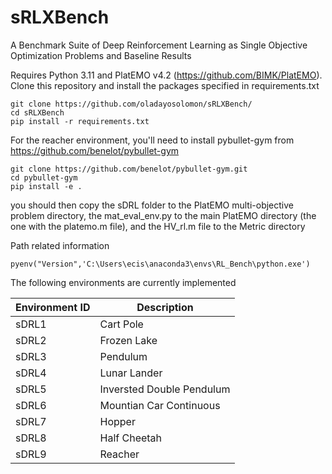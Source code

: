 # sRLXBench
A Benchmark Suite of Deep Reinforcement Learning as Single Objective Optimization Problems and Baseline Results

Requires Python 3.11 and PlatEMO v4.2 (https://github.com/BIMK/PlatEMO). <br />
Clone this repository and install the packages specified in requirements.txt <br />
```
git clone https://github.com/oladayosolomon/sRLXBench/
cd sRLXBench
pip install -r requirements.txt
```
For the reacher environment, you'll need to install pybullet-gym from https://github.com/benelot/pybullet-gym<br />
```
git clone https://github.com/benelot/pybullet-gym.git
cd pybullet-gym
pip install -e .
```
you should then copy the sDRL folder to the PlatEMO multi-objective problem directory, the mat_eval_env.py to the main PlatEMO directory (the one with the platemo.m file), and the HV_rl.m file to the Metric directory<br />

Path related information<br />

```
pyenv("Version",'C:\Users\ecis\anaconda3\envs\RL_Bench\python.exe')

```

The following environments are currently implemented

| **Environment ID** | **Description**                |
|--------------------|--------------------------------|
| sDRL1               | Cart Pole                     |
| sDRL2               | Frozen Lake                   |
| sDRL3               | Pendulum                      |
| sDRL4               | Lunar Lander                  |
| sDRL5               | Inversted Double Pendulum     |
| sDRL6               | Mountian Car Continuous       |
| sDRL7               | Hopper                        |
| sDRL8               | Half Cheetah                  |
| sDRL9               | Reacher                       |

